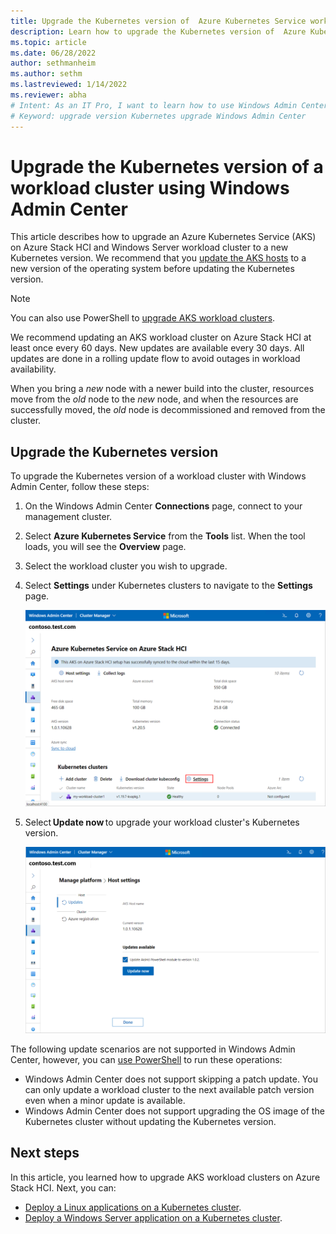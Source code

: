 ```yaml
---
title: Upgrade the Kubernetes version of  Azure Kubernetes Service workload clusters with Windows Admin Center
description: Learn how to upgrade the Kubernetes version of  Azure Kubernetes Service workload clusters on Azure Stack HCI using Windows Admin Center
ms.topic: article
ms.date: 06/28/2022
author: sethmanheim
ms.author: sethm 
ms.lastreviewed: 1/14/2022
ms.reviewer: abha
# Intent: As an IT Pro, I want to learn how to use Windows Admin Center to upgrade my AKS clusters.
# Keyword: upgrade version Kubernetes upgrade Windows Admin Center
---
```


# Upgrade the Kubernetes version of a workload cluster using Windows Admin Center

This article describes how to upgrade an Azure Kubernetes Service (AKS) on Azure Stack HCI and Windows Server workload cluster to a new Kubernetes version. We recommend that you [update the AKS hosts](update-akshci-host-windows-admin-center.md) to a new version of the operating system before updating the Kubernetes version.

> [!NOTE]
> You can also use PowerShell to [upgrade AKS workload clusters](upgrade.md).

We recommend updating an AKS workload cluster on Azure Stack HCI at least once every 60 days. New updates are available every 30 days. All updates are done in a rolling update flow to avoid outages in workload availability. 

When you bring a _new_ node with a newer build into the cluster, resources move from the _old_ node to the _new_ node, and when the resources are successfully moved, the _old_ node is decommissioned and removed from the cluster.

## Upgrade the Kubernetes version

To upgrade the Kubernetes version of a workload cluster with Windows Admin Center, follow these steps: 

1. On the Windows Admin Center **Connections** page, connect to your management cluster.
2. Select **Azure Kubernetes Service** from the **Tools** list. When the tool loads, you will see the **Overview** page.
3. Select the workload cluster you wish to upgrade.
4. Select **Settings** under Kubernetes clusters to navigate to the **Settings** page. 
   
   [ ![Illustrates the Setting option for Kubernetes clusters.](./media/wac-kubernetes-upgrade/kubernetes-upgrade-settings.png) ](./media/wac-kubernetes-upgrade/kubernetes-upgrade-settings.png#lightbox)
   
5. Select **Update now** to upgrade your workload cluster's Kubernetes version. 
   
   [ ![Illustrates the Update now button on the Host setting page.](./media/wac-kubernetes-upgrade/kubernetes-cluster-update-now.png) ](./media/wac-kubernetes-upgrade/kubernetes-cluster-update-now.png#lightbox)

The following update scenarios are not supported in Windows Admin Center, however, you can [use PowerShell](upgrade.md) to run these operations: 

- Windows Admin Center does not support skipping a patch update. You can only update a workload cluster to the next available patch version even when a minor update is available.  
- Windows Admin Center does not support upgrading the OS image of the Kubernetes cluster without updating the Kubernetes version.

## Next steps

In this article, you learned how to upgrade AKS workload clusters on Azure Stack HCI. Next, you can:
- [Deploy a Linux applications on a Kubernetes cluster](./deploy-linux-application.md).
- [Deploy a Windows Server application on a Kubernetes cluster](./deploy-windows-application.md).
